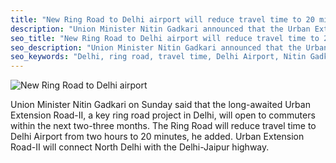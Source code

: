 ```yaml
---
title: "New Ring Road to Delhi airport will reduce travel time to 20 mins: Gadkari"
description: "Union Minister Nitin Gadkari announced that the Urban Extension Road-II, a key ring road project in Delhi, will open to commuters within the next two-three months. The Ring Road will reduce travel time to Delhi Airport from two hours to 20 minutes."
seo_title: "New Ring Road to Delhi airport will reduce travel time to 20 mins: Gadkari"
seo_description: "Union Minister Nitin Gadkari announced that the Urban Extension Road-II, a key ring road project in Delhi, will open to commuters within the next two-three months. The Ring Road will reduce travel time to Delhi Airport from two hours to 20 minutes."
seo_keywords: "Delhi, ring road, travel time, Delhi Airport, Nitin Gadkari"
---
```


![New Ring Road to Delhi airport](https://static.inshorts.com/inshorts/images/v1/variants/jpg/m/2023/10_oct/2_mon/img_1696217764489_292.jpg)

Union Minister Nitin Gadkari on Sunday said that the long-awaited Urban Extension Road-II, a key ring road project in Delhi, will open to commuters within the next two-three months. The Ring Road will reduce travel time to Delhi Airport from two hours to 20 minutes, he added. Urban Extension Road-II will connect North Delhi with the Delhi-Jaipur highway.